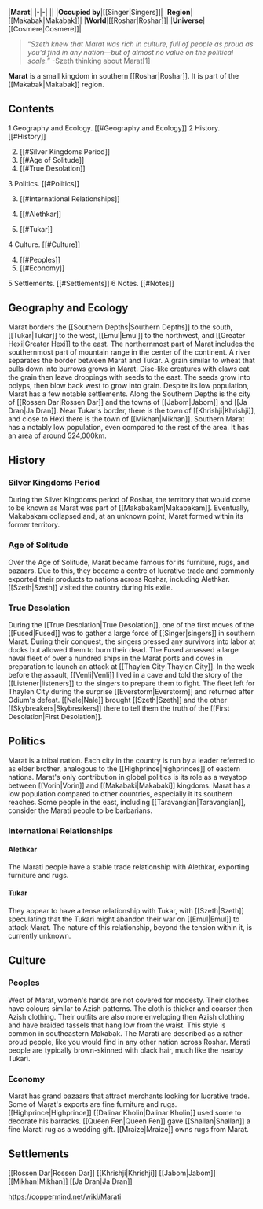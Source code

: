 |**Marat**|
|-|-|
||
|**Occupied by**|[[Singer\|Singers]]|
|**Region**|[[Makabak\|Makabak]]|
|**World**|[[Roshar\|Roshar]]|
|**Universe**|[[Cosmere\|Cosmere]]|

>“*Szeth knew that Marat was rich in culture, full of people as proud as you’d find in any nation—but of almost no value on the political scale.*”
\-Szeth thinking about Marat[1]


**Marat** is a small kingdom in southern [[Roshar\|Roshar]]. It is part of the [[Makabak\|Makabak]] region.

## Contents

1 Geography and Ecology. [[#Geography and Ecology]] 
2 History. [[#History]] 

2. [[#Silver Kingdoms Period]] 
2. [[#Age of Solitude]] 
2. [[#True Desolation]] 


3 Politics. [[#Politics]] 

3. [[#International Relationships]] 

3. [[#Alethkar]] 
3. [[#Tukar]] 




4 Culture. [[#Culture]] 

4. [[#Peoples]] 
4. [[#Economy]] 


5 Settlements. [[#Settlements]] 
6 Notes. [[#Notes]] 


## Geography and Ecology
Marat borders the [[Southern Depths\|Southern Depths]] to the south, [[Tukar\|Tukar]] to the west, [[Emul\|Emul]] to the northwest, and [[Greater Hexi\|Greater Hexi]] to the east. The northernmost part of Marat includes the southernmost part of mountain range in the center of the continent. A river separates the border between Marat and Tukar. A grain similar to wheat that pulls down into burrows grows in Marat. Disc-like creatures with claws eat the grain then leave droppings with seeds to the east. The seeds grow into polyps, then blow back west to grow into grain.
Despite its low population, Marat has a few notable settlements. Along the Southern Depths is the city of [[Rossen Dar\|Rossen Dar]] and the towns of [[Jabom\|Jabom]] and [[Ja Dran\|Ja Dran]]. Near Tukar's border, there is the town of [[Khrishji\|Khrishji]], and close to Hexi there is the town of [[Mikhan\|Mikhan]].
Southern Marat has a notably low population, even compared to the rest of the area.
It has an area of around 524,000km.

## History
### Silver Kingdoms Period
During the Silver Kingdoms period of Roshar, the territory that would come to be known as Marat was part of [[Makabakam\|Makabakam]].
Eventually, Makabakam collapsed and, at an unknown point, Marat formed within its former territory.

### Age of Solitude
Over the Age of Solitude, Marat became famous for its furniture, rugs, and bazaars. Due to this, they became a centre of lucrative trade and commonly exported their products to nations across Roshar, including Alethkar.
[[Szeth\|Szeth]] visited the country during his exile.

### True Desolation
During the [[True Desolation\|True Desolation]], one of the first moves of the [[Fused\|Fused]] was to gather a large force of [[Singer\|singers]] in southern Marat. During their conquest, the singers pressed any survivors into labor at docks but allowed them to burn their dead. The Fused amassed a large naval fleet of over a hundred ships in the Marat ports and coves in preparation to launch an attack at [[Thaylen City\|Thaylen City]]. In the week before the assault, [[Venli\|Venli]] lived in a cave and told the story of the [[Listener\|listeners]] to the singers to prepare them to fight. The fleet left for Thaylen City during the surprise [[Everstorm\|Everstorm]] and returned after Odium's defeat.
[[Nale\|Nale]] brought [[Szeth\|Szeth]] and the other [[Skybreakers\|Skybreakers]] there to tell them the truth of the [[First Desolation\|First Desolation]].

## Politics
Marat is a tribal nation. Each city in the country is run by a leader referred to as elder brother, analogous to the [[Highprince\|highprinces]] of eastern nations. Marat's only contribution in global politics is its role as a waystop between [[Vorin\|Vorin]] and [[Makabaki\|Makabaki]] kingdoms. Marat has a low population compared to other countries, especially it its southern reaches. Some people in the east, including [[Taravangian\|Taravangian]], consider the Marati people to be barbarians.

### International Relationships
#### Alethkar
The Marati people have a stable trade relationship with Alethkar, exporting furniture and rugs.

#### Tukar
They appear to have a tense relationship with Tukar, with [[Szeth\|Szeth]] speculating that the Tukari might abandon their war on [[Emul\|Emul]] to attack Marat. The nature of this relationship, beyond the tension within it, is currently unknown.

## Culture
### Peoples
West of Marat, women's hands are not covered for modesty. Their clothes have colours similar to Azish patterns. The cloth is thicker and coarser then Azish clothing. Their outfits are also more enveloping then Azish clothing and have braided tassels that hang low from the waist. This style is common in southeastern Makabak.
The Marati are described as a rather proud people, like you would find in any other nation across Roshar.
Marati people are typically brown-skinned with black hair, much like the nearby Tukari.

### Economy
Marat has grand bazaars that attract merchants looking for lucrative trade. Some of Marat's exports are fine furniture and rugs. [[Highprince\|Highprince]] [[Dalinar Kholin\|Dalinar Kholin]] used some to decorate his barracks. [[Queen Fen\|Queen Fen]] gave [[Shallan\|Shallan]] a fine Marati rug as a wedding gift. [[Mraize\|Mraize]] owns rugs from Marat.

## Settlements
[[Rossen Dar\|Rossen Dar]]
[[Khrishji\|Khrishji]]
[[Jabom\|Jabom]]
[[Mikhan\|Mikhan]]
[[Ja Dran\|Ja Dran]]


https://coppermind.net/wiki/Marati